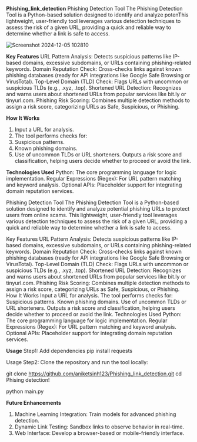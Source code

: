 **Phishing_link_detection**
Phishing Detection Tool The Phishing Detection Tool is a Python-based solution designed to identify and analyze potenThis lightweight, user-friendly tool leverages various detection techniques to assess the risk of a given URL, providing a quick and reliable way to determine whether a link is safe to access.

![Screenshot 2024-12-05 102810](https://github.com/user-attachments/assets/91974c88-cbcc-4daf-bea2-939333981430)


**Key Features**
URL Pattern Analysis: Detects suspicious patterns like IP-based domains, excessive subdomains, or URLs containing phishing-related keywords.
Domain Reputation Check: Cross-checks links against known phishing databases (ready for API integrations like Google Safe Browsing or VirusTotal).
Top-Level Domain (TLD) Check: Flags URLs with uncommon or suspicious TLDs (e.g., .xyz, .top).
Shortened URL Detection: Recognizes and warns users about shortened URLs from popular services like bit.ly or tinyurl.com.
Phishing Risk Scoring: Combines multiple detection methods to assign a risk score, categorizing URLs as Safe, Suspicious, or Phishing.

**How It Works**
1. Input a URL for analysis.
2. The tool performs checks for:
3. Suspicious patterns.
4. Known phishing domains.
5. Use of uncommon TLDs or URL shorteners.
Outputs a risk score and classification, helping users decide whether to proceed or avoid the link.

**Technologies Used**
Python: The core programming language for logic implementation.
Regular Expressions (Regex): For URL pattern matching and keyword analysis.
Optional APIs: Placeholder support for integrating domain reputation services.


Phishing Detection Tool
The Phishing Detection Tool is a Python-based solution designed to identify and analyze potential phishing URLs to protect users from online scams. This lightweight, user-friendly tool leverages various detection techniques to assess the risk of a given URL, providing a quick and reliable way to determine whether a link is safe to access.

Key Features
URL Pattern Analysis: Detects suspicious patterns like IP-based domains, excessive subdomains, or URLs containing phishing-related keywords.
Domain Reputation Check: Cross-checks links against known phishing databases (ready for API integrations like Google Safe Browsing or VirusTotal).
Top-Level Domain (TLD) Check: Flags URLs with uncommon or suspicious TLDs (e.g., .xyz, .top).
Shortened URL Detection: Recognizes and warns users about shortened URLs from popular services like bit.ly or tinyurl.com.
Phishing Risk Scoring: Combines multiple detection methods to assign a risk score, categorizing URLs as Safe, Suspicious, or Phishing.
How It Works
Input a URL for analysis.
The tool performs checks for:
Suspicious patterns.
Known phishing domains.
Use of uncommon TLDs or URL shorteners.
Outputs a risk score and classification, helping users decide whether to proceed or avoid the link.
Technologies Used
Python: The core programming language for logic implementation.
Regular Expressions (Regex): For URL pattern matching and keyword analysis.
Optional APIs: Placeholder support for integrating domain reputation services.

**Usage**
Step1: Add dependencies
pip install requests

Usage
Step2: Clone the repository and run the tool locally:

git clone https://github.com/aniketsinh123/Phishing_link_detection.git
cd Phising detection!

python main.py

**Future Enhancements**
1. Machine Learning Integration: Train models for advanced phishing detection.
2. Dynamic Link Testing: Sandbox links to observe behavior in real-time.
3. Web Interface: Develop a browser-based or mobile-friendly interface.

   

